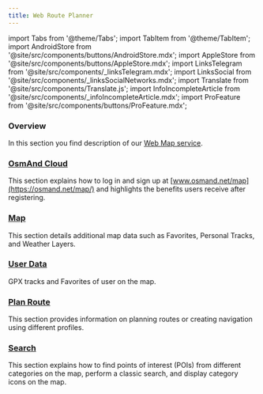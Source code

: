 ```yaml
---
title: Web Route Planner
---
```


import Tabs from '@theme/Tabs';
import TabItem from '@theme/TabItem';
import AndroidStore from '@site/src/components/buttons/AndroidStore.mdx';
import AppleStore from '@site/src/components/buttons/AppleStore.mdx';
import LinksTelegram from '@site/src/components/_linksTelegram.mdx';
import LinksSocial from '@site/src/components/_linksSocialNetworks.mdx';
import Translate from '@site/src/components/Translate.js';
import InfoIncompleteArticle from '@site/src/components/_infoIncompleteArticle.mdx';
import ProFeature from '@site/src/components/buttons/ProFeature.mdx';


### Overview

In this section you find description of our [Web Map service](https://osmand.net/map).

### [OsmAnd Cloud](./web-cloud.md)

This section explains how to log in and sign up at [www.osmand.net/map](https://osmand.net/map/) and highlights the benefits users receive after registering.

### [Map](./web-map.md)

This section details additional map data such as Favorites, Personal Tracks, and Weather Layers.

### [User Data](./web-userdata.mdx)

GPX tracks and Favorites of user on the map.

### [Plan Route](./planner.md)

This section provides information on planning routes or creating navigation using different profiles.

### [Search](./web-search.md)

This section explains how to find points of interest (POIs) from different categories on the map, perform a classic search, and display category icons on the map.
